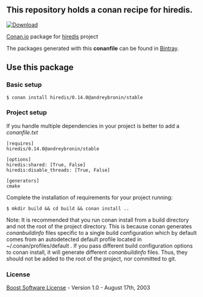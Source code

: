 ## This repository holds a conan recipe for hiredis.

[ ![Download](https://api.bintray.com/packages/andreybronin/conan/hiredis%3Aandreybronin/images/download.svg) ](https://bintray.com/andreybronin/conan/hiredis%3Aandreybronin/_latestVersion)

[Conan.io](https://conan.io) package for [hiredis](https://github.com/redis/hiredis) project

The packages generated with this **conanfile** can be found in [Bintray](https://bintray.com/squawkcpp/conan-cpp/hiredis%3Aconan-cpp).

## Use this package

### Basic setup

    $ conan install hiredis/0.14.0@andreybronin/stable

### Project setup

If you handle multiple dependencies in your project is better to add a *conanfile.txt*

    [requires]
    hiredis/0.14.0@andreybronin/stable

    [options]
    hiredis:shared: [True, False]
    hiredis:disable_threads: [True, False]

    [generators]
    cmake

Complete the installation of requirements for your project running:

    $ mkdir build && cd build && conan install ..

Note: It is recommended that you run conan install from a build directory and not the root of the project directory.  This is because conan generates *conanbuildinfo* files specific to a single build configuration which by default comes from an autodetected default profile located in ~/.conan/profiles/default .  If you pass different build configuration options to conan install, it will generate different *conanbuildinfo* files.  Thus, they should not be added to the root of the project, nor committed to git.

### License
[Boost Software License](http://www.boost.org/LICENSE_1_0.txt) - Version 1.0 - August 17th, 2003

